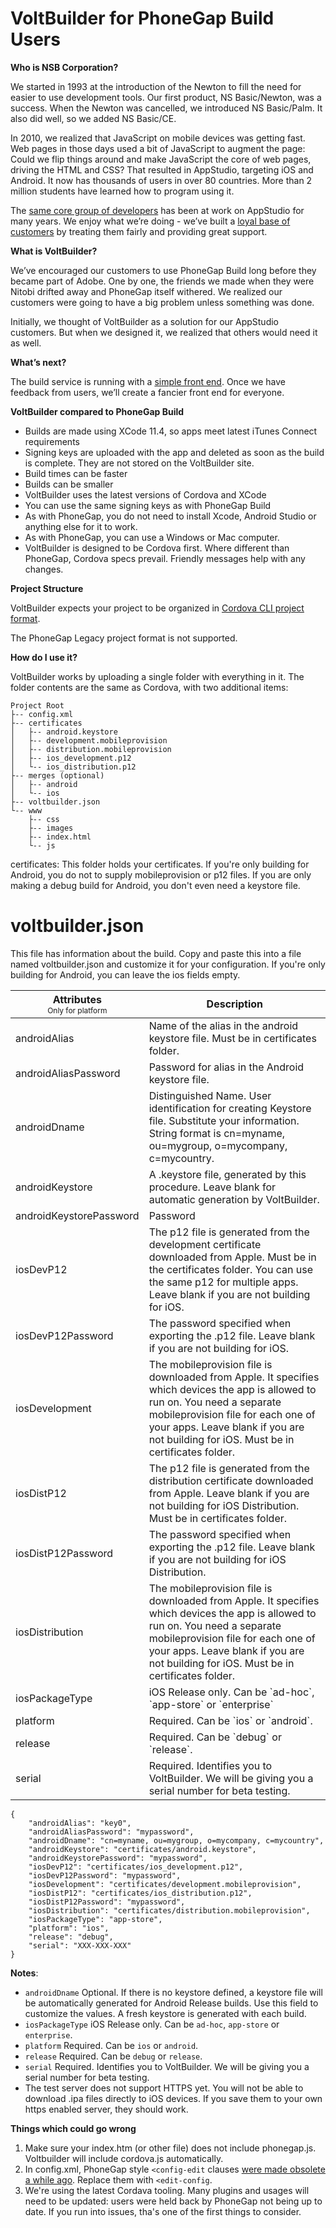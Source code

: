 # VoltBuilder for PhoneGap Build Users

**Who is NSB Corporation?**

We started in 1993 at the introduction of the Newton to fill the need for easier to use development tools. Our first product, NS Basic/Newton, was a success. When the Newton was cancelled, we introduced NS Basic/Palm. It also did well, so we added NS Basic/CE. 

In 2010, we realized that JavaScript on mobile devices was getting fast. Web pages in those days used a bit of JavaScript to augment the page: Could we flip things around and make JavaScript the core of web pages, driving the HTML and CSS? That resulted in AppStudio, targeting iOS and Android. It now has thousands of users in over 80 countries. More than 2 million students have learned how to program using it.

The [same core group of developers](https://www.nsbasic.com/app/team/) has been at work on AppStudio for many years. We enjoy what we’re doing - we’ve built a [loyal base of customers](https://www.nsbasic.com/app/kudos/) by treating them fairly and providing great support.

**What is VoltBuilder?**

We’ve encouraged our customers to use PhoneGap Build long before they became part of Adobe. One by one, the friends we made when they were Nitobi drifted away and PhoneGap itself withered. We realized our customers were going to have a big problem unless something was done.

Initially, we thought of VoltBuilder as a solution for our AppStudio customers. But when we designed it, we realized that others would need it as well.

**What’s next?**

The build service is running with a [simple front end](http://99.237.86.51:22894/upload/helper.html). Once we have feedback from users, we’ll create a fancier front end for everyone.

**VoltBuilder compared to PhoneGap Build**

*   Builds are made using XCode 11.4, so apps meet latest iTunes Connect requirements
*   Signing keys are uploaded with the app and deleted as soon as the build is complete. They are not stored on the VoltBuilder site.
*   Build times can be faster
*   Builds can be smaller
*   VoltBuilder uses the latest versions of Cordova and XCode
*   You can use the same signing keys as with PhoneGap Build
*   As with PhoneGap, you do not need to install Xcode, Android Studio or anything else for it to work.
*   As with PhoneGap, you can use a Windows or Mac computer.
*   VoltBuilder is designed to be Cordova first. Where different than PhoneGap, Cordova specs prevail. Friendly messages help with any changes.

**Project Structure**

VoltBuilder expects your project to be organized in [Cordova CLI project format](http://docs.phonegap.com/phonegap-build/getting-started/app-project-structure/#cli-project).

The PhoneGap Legacy project format is not supported.

**How do I use it?**

VoltBuilder works by uploading a single folder with everything in it. The folder contents are the same as Cordova, with two additional items:
```
Project Root
├-- config.xml
├-- certificates
│   ├-- android.keystore
│   ├-- development.mobileprovision
│   ├-- distribution.mobileprovision
│   ├-- ios_development.p12
│   └-- ios_distribution.p12
├-- merges (optional)
│   ├-- android
│   └-- ios
├-- voltbuilder.json
└-- www
    ├-- css
    ├-- images
    ├-- index.html
    └-- js
```

certificates: This folder holds your certificates. If you're only building for Android, you do not to supply mobileprovision or p12 files. If you are only making a debug build for Android, you don't even need a keystore file.

# voltbuilder.json
This file has information about the build. Copy and paste this into a file named voltbuilder.json and customize it for your configuration. If you're only building for Android, you can leave the ios fields empty.


<table>
<thead>
<tr>
<th>Attributes <br> <span style="font-size:12px; font-weight:normal;">Only for platform</span></th>
<th>Description</th>
</tr>
</thead>
<tr><td><t>androidAlias</th><td>Name of the alias in the android keystore file. Must be in certificates folder.</td></tr>
<tr><td><t>androidAliasPassword</th><td>Password for alias in the Android keystore file.</td></tr>
<tr><td><t>androidDname</th><td>Distinguished Name. User identification for creating Keystore file. Substitute your information. String format is cn=myname, ou=mygroup, o=mycompany, c=mycountry.</td></tr>
<tr><td><t>androidKeystore</th><td>A .keystore file, generated by this procedure. Leave blank for automatic generation by VoltBuilder.</td></tr>
<tr><td><t>androidKeystorePassword</th><td>Password</td></tr>
<tr><td><t>iosDevP12</th><td>The p12 file is generated from the development certificate downloaded from Apple. Must be in the certificates folder. You can use the same p12 for multiple apps. Leave blank if you are not building for iOS.</td></tr>
<tr><td><t>iosDevP12Password</th><td>The password specified when exporting the .p12 file. Leave blank if you are not building for iOS.</td></tr>
<tr><td><t>iosDevelopment</th><td>The mobileprovision file is downloaded from Apple. It specifies which devices the app is allowed to run on. You need a separate mobileprovision file for each one of your apps. Leave blank if you are not building for iOS. Must be in certificates folder.</td></tr>
<tr><td><t>iosDistP12</th><td>The p12 file is generated from the distribution certificate downloaded from Apple. Leave blank if you are not building for iOS Distribution. Must be in certificates folder.</td></tr>
<tr><td><t>iosDistP12Password</th><td>The password specified when exporting the .p12 file. Leave blank if you are not building for iOS Distribution.</td></tr>
<tr><td><t>iosDistribution</th><td>The mobileprovision file is downloaded from Apple. It specifies which devices the app is allowed to run on. You need a separate mobileprovision file for each one of your apps. Leave blank if you are not building for iOS. Must be in certificates folder.</td></tr>
<tr><td><t>iosPackageType</th><td>iOS Release only. Can be `ad-hoc`, `app-store` or `enterprise`</td></tr>
<tr><td><t>platform</th><td>Required. Can be `ios` or `android`.</td></tr>
<tr><td><t>release</th><td>Required. Can be `debug` or `release`.</td></tr>
<tr><td><t>serial</th><td>Required. Identifies you to VoltBuilder. We will be giving you a serial number for beta testing.</td></tr>
</td>
</table>

``` 
{
    "androidAlias": "key0",
    "androidAliasPassword": "mypassword",
    "androidDname": "cn=myname, ou=mygroup, o=mycompany, c=mycountry",
    "androidKeystore": "certificates/android.keystore",
    "androidKeystorePassword": "mypassword",
    "iosDevP12": "certificates/ios_development.p12",
    "iosDevP12Password": "mypassword",
    "iosDevelopment": "certificates/development.mobileprovision",
    "iosDistP12": "certificates/ios_distribution.p12",
    "iosDistP12Password": "mypassword",
    "iosDistribution": "certificates/distribution.mobileprovision",
    "iosPackageType": "app-store",
    "platform": "ios",
    "release": "debug",
    "serial": "XXX-XXX-XXX"
}
```

**Notes**:

*   `androidDname` Optional. If there is no keystore defined, a keystore file will be automatically generated for Android Release builds. Use this field to customize the values. A fresh keystore is generated with each build.
*   `iosPackageType` iOS Release only. Can be `ad-hoc`, `app-store` or `enterprise`.
*   `platform` Required. Can be `ios` or `android`.
*   `release` Required. Can be `debug` or `release`.
*   `serial` Required. Identifies you to VoltBuilder. We will be giving you a serial number for beta testing.
*   The test server does not support HTTPS yet. You will not be able to download .ipa files directly to iOS devices. If you save them to your own https enabled server, they should work.

**Things which could go wrong**

1. Make sure your index.htm (or other file) does not include phonegap.js. Voltbuilder will include cordova.js automatically.
1. In config.xml, PhoneGap style `<config-edit` clauses [were made obsolete a while ago](http://docs.phonegap.com/phonegap-build/configuring/config-file-element/). Replace them with `<edit-config`.
1. We're using the latest Cordava tooling. Many plugins and usages will need to be updated: users were held back by PhoneGap not being up to date. If you run into issues, tha's one of the first things to consider.
